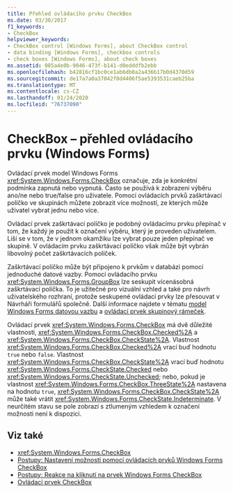```yaml
---
title: Přehled ovládacího prvku CheckBox
ms.date: 03/30/2017
f1_keywords:
- CheckBox
helpviewer_keywords:
- CheckBox control [Windows Forms], about CheckBox control
- data binding [Windows Forms], checkbox controls
- check boxes [Windows Forms], about check boxes
ms.assetid: 085a4e0b-9046-473f-b141-d0edddfb2ebb
ms.openlocfilehash: b42816cf1bc0ce1ab6db0a2a436b17b0d4370d59
ms.sourcegitcommit: de17a7a0a37042f0d4406f5ae5393531caeb25ba
ms.translationtype: MT
ms.contentlocale: cs-CZ
ms.lasthandoff: 01/24/2020
ms.locfileid: "76737090"
---
```

# <a name="checkbox-control-overview-windows-forms"></a>CheckBox – přehled ovládacího prvku (Windows Forms)
Ovládací prvek model Windows Forms <xref:System.Windows.Forms.CheckBox> označuje, zda je konkrétní podmínka zapnutá nebo vypnutá. Často se používá k zobrazení výběru ano/ne nebo true/false pro uživatele. Pomocí ovládacích prvků zaškrtávací políčko ve skupinách můžete zobrazit více možností, ze kterých může uživatel vybrat jednu nebo více.  
  
 Ovládací prvek zaškrtávací políčko je podobný ovládacímu prvku přepínač v tom, že každý je použit k označení výběru, který je proveden uživatelem. Liší se v tom, že v jednom okamžiku lze vybrat pouze jeden přepínač ve skupině. V ovládacím prvku zaškrtávací políčko však může být vybrán libovolný počet zaškrtávacích políček.  
  
 Zaškrtávací políčko může být připojeno k prvkům v databázi pomocí jednoduché datové vazby. Pomocí ovládacího prvku <xref:System.Windows.Forms.GroupBox> lze seskupit vícenásobná zaškrtávací políčka. To je užitečné pro vizuální vzhled a také pro návrh uživatelského rozhraní, protože seskupené ovládací prvky lze přesouvat v Návrháři formulářů společně. Další informace najdete v tématu [model Windows Forms datovou vazbu](../windows-forms-data-binding.md) a [ovládací prvek skupinový rámeček](groupbox-control-windows-forms.md).  
  
 Ovládací prvek <xref:System.Windows.Forms.CheckBox> má dvě důležité vlastnosti, <xref:System.Windows.Forms.CheckBox.Checked%2A> a <xref:System.Windows.Forms.CheckBox.CheckState%2A>. Vlastnost <xref:System.Windows.Forms.CheckBox.Checked%2A> vrací buď hodnotu `true` nebo `false`. Vlastnost <xref:System.Windows.Forms.CheckBox.CheckState%2A> vrací buď hodnotu <xref:System.Windows.Forms.CheckState.Checked> nebo <xref:System.Windows.Forms.CheckState.Unchecked>; nebo, pokud je vlastnost <xref:System.Windows.Forms.CheckBox.ThreeState%2A> nastavena na hodnotu `true`, <xref:System.Windows.Forms.CheckBox.CheckState%2A> může také vrátit <xref:System.Windows.Forms.CheckState.Indeterminate>. V neurčitém stavu se pole zobrazí s ztlumeným vzhledem k označení možnosti není k dispozici.  
  
## <a name="see-also"></a>Viz také

- <xref:System.Windows.Forms.CheckBox>
- [Postupy: Nastavení možností pomocí ovládacích prvků Windows Forms CheckBox](how-to-set-options-with-windows-forms-checkbox-controls.md)
- [Postupy: Reakce na kliknutí na prvek Windows Forms CheckBox](how-to-respond-to-windows-forms-checkbox-clicks.md)
- [Ovládací prvek CheckBox](checkbox-control-windows-forms.md)

